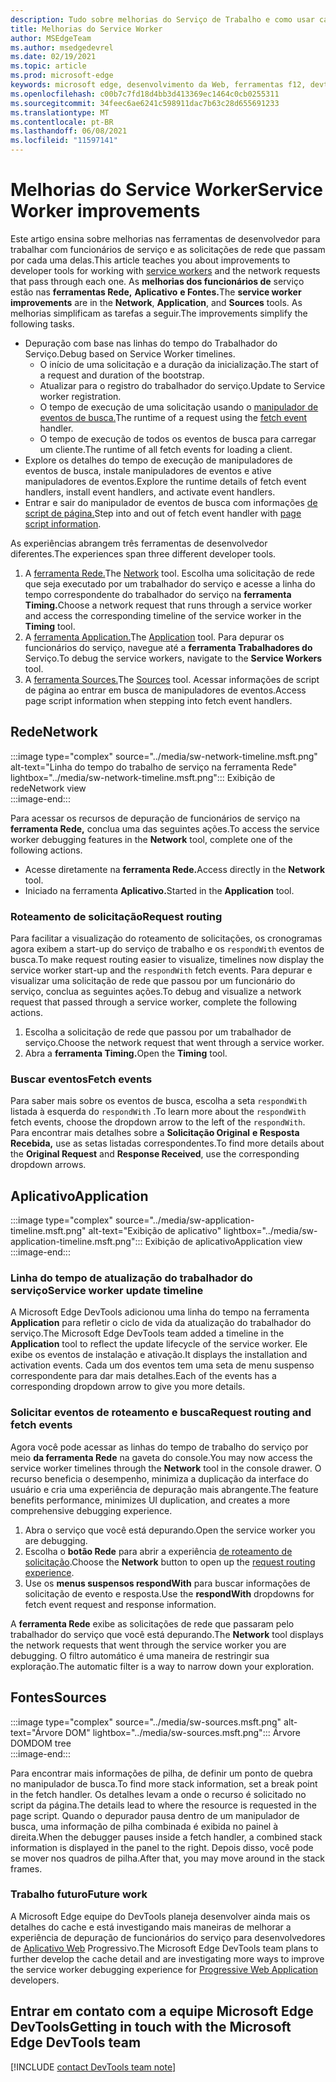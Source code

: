 ```yaml
---
description: Tudo sobre melhorias do Serviço de Trabalho e como usar cada um deles.
title: Melhorias do Service Worker
author: MSEdgeTeam
ms.author: msedgedevrel
ms.date: 02/19/2021
ms.topic: article
ms.prod: microsoft-edge
keywords: microsoft edge, desenvolvimento da Web, ferramentas f12, devtools, service worker, PWA
ms.openlocfilehash: c00b7c7fd18d4bb3d413369ec1464c0cb0255311
ms.sourcegitcommit: 34feec6ae6241c598911dac7b63c28d655691233
ms.translationtype: MT
ms.contentlocale: pt-BR
ms.lasthandoff: 06/08/2021
ms.locfileid: "11597141"
---
```

# <a name="service-worker-improvements"></a><span data-ttu-id="a1cc5-104">Melhorias do Service Worker</span><span class="sxs-lookup"><span data-stu-id="a1cc5-104">Service Worker improvements</span></span>  

<span data-ttu-id="a1cc5-105">Este artigo ensina sobre melhorias nas [][MdnServiceWorkerApi] ferramentas de desenvolvedor para trabalhar com funcionários de serviço e as solicitações de rede que passam por cada uma delas.</span><span class="sxs-lookup"><span data-stu-id="a1cc5-105">This article teaches you about improvements to developer tools for working with [service workers][MdnServiceWorkerApi] and the network requests that pass through each one.</span></span>  <span data-ttu-id="a1cc5-106">As **melhorias dos funcionários de** serviço estão nas **ferramentas Rede,** **Aplicativo** **e Fontes.**</span><span class="sxs-lookup"><span data-stu-id="a1cc5-106">The **service worker improvements** are in the **Network**, **Application**, and **Sources** tools.</span></span>  <span data-ttu-id="a1cc5-107">As melhorias simplificam as tarefas a seguir.</span><span class="sxs-lookup"><span data-stu-id="a1cc5-107">The improvements simplify the following tasks.</span></span>  

*   <span data-ttu-id="a1cc5-108">Depuração com base nas linhas do tempo do Trabalhador do Serviço.</span><span class="sxs-lookup"><span data-stu-id="a1cc5-108">Debug based on Service Worker timelines.</span></span>  
    *   <span data-ttu-id="a1cc5-109">O início de uma solicitação e a duração da inicialização.</span><span class="sxs-lookup"><span data-stu-id="a1cc5-109">The start of a request and duration of the bootstrap.</span></span>  
    *   <span data-ttu-id="a1cc5-110">Atualizar para o registro do trabalhador do serviço.</span><span class="sxs-lookup"><span data-stu-id="a1cc5-110">Update to Service worker registration.</span></span>  
    *   <span data-ttu-id="a1cc5-111">O tempo de execução de uma solicitação usando o [manipulador de eventos de busca.][MdnFetchEvent]</span><span class="sxs-lookup"><span data-stu-id="a1cc5-111">The runtime of a request using the [fetch event][MdnFetchEvent] handler.</span></span>  
    *   <span data-ttu-id="a1cc5-112">O tempo de execução de todos os eventos de busca para carregar um cliente.</span><span class="sxs-lookup"><span data-stu-id="a1cc5-112">The runtime of all fetch events for loading a client.</span></span>  
*   <span data-ttu-id="a1cc5-113">Explore os detalhes do tempo de execução de manipuladores de eventos de busca, instale manipuladores de eventos e ative manipuladores de eventos.</span><span class="sxs-lookup"><span data-stu-id="a1cc5-113">Explore the runtime details of fetch event handlers, install event handlers, and activate event handlers.</span></span>  
*   <span data-ttu-id="a1cc5-114">Entrar e sair do manipulador de eventos de busca com informações [de script de página.](#sources)</span><span class="sxs-lookup"><span data-stu-id="a1cc5-114">Step into and out of fetch event handler with [page script information](#sources).</span></span>  
    
<span data-ttu-id="a1cc5-115">As experiências abrangem três ferramentas de desenvolvedor diferentes.</span><span class="sxs-lookup"><span data-stu-id="a1cc5-115">The experiences span three different developer tools.</span></span>  

1.  <span data-ttu-id="a1cc5-116">A [ferramenta Rede.](#network)</span><span class="sxs-lookup"><span data-stu-id="a1cc5-116">The [Network](#network) tool.</span></span>  <span data-ttu-id="a1cc5-117">Escolha uma solicitação de rede que seja executado por um trabalhador do serviço e acesse a linha do tempo correspondente do trabalhador do serviço na **ferramenta Timing.**</span><span class="sxs-lookup"><span data-stu-id="a1cc5-117">Choose a network request that runs through a service worker and access the corresponding timeline of the service worker in the **Timing** tool.</span></span>  
1.  <span data-ttu-id="a1cc5-118">A [ferramenta Application.](#application)</span><span class="sxs-lookup"><span data-stu-id="a1cc5-118">The [Application](#application) tool.</span></span>  <span data-ttu-id="a1cc5-119">Para depurar os funcionários do serviço, navegue até a **ferramenta Trabalhadores do** Serviço.</span><span class="sxs-lookup"><span data-stu-id="a1cc5-119">To debug the service workers, navigate to the **Service Workers** tool.</span></span>  
1.  <span data-ttu-id="a1cc5-120">A [ferramenta Sources.](#sources)</span><span class="sxs-lookup"><span data-stu-id="a1cc5-120">The [Sources](#sources) tool.</span></span>  <span data-ttu-id="a1cc5-121">Acessar informações de script de página ao entrar em busca de manipuladores de eventos.</span><span class="sxs-lookup"><span data-stu-id="a1cc5-121">Access page script information when stepping into fetch event handlers.</span></span>  
    
## <a name="network"></a><span data-ttu-id="a1cc5-122">Rede</span><span class="sxs-lookup"><span data-stu-id="a1cc5-122">Network</span></span>  

:::image type="complex" source="../media/sw-network-timeline.msft.png" alt-text="Linha do tempo do trabalho de serviço na ferramenta Rede" lightbox="../media/sw-network-timeline.msft.png":::
   <span data-ttu-id="a1cc5-124">Exibição de rede</span><span class="sxs-lookup"><span data-stu-id="a1cc5-124">Network view</span></span>  
:::image-end:::  

<span data-ttu-id="a1cc5-125">Para acessar os recursos de depuração de funcionários de serviço na **ferramenta Rede,** conclua uma das seguintes ações.</span><span class="sxs-lookup"><span data-stu-id="a1cc5-125">To access the service worker debugging features in the **Network** tool, complete one of the following actions.</span></span>  

*   <span data-ttu-id="a1cc5-126">Acesse diretamente na **ferramenta Rede.**</span><span class="sxs-lookup"><span data-stu-id="a1cc5-126">Access directly in the **Network** tool.</span></span>  
*   <span data-ttu-id="a1cc5-127">Iniciado na ferramenta **Aplicativo.**</span><span class="sxs-lookup"><span data-stu-id="a1cc5-127">Started in the **Application** tool.</span></span>  
    
### <a name="request-routing"></a><span data-ttu-id="a1cc5-128">Roteamento de solicitação</span><span class="sxs-lookup"><span data-stu-id="a1cc5-128">Request routing</span></span>  

<span data-ttu-id="a1cc5-129">Para facilitar a visualização do roteamento de solicitações, os cronogramas agora exibem a start-up do serviço de trabalho e os `respondWith` eventos de busca.</span><span class="sxs-lookup"><span data-stu-id="a1cc5-129">To make request routing easier to visualize, timelines now display the service worker start-up and the `respondWith` fetch events.</span></span>  <span data-ttu-id="a1cc5-130">Para depurar e visualizar uma solicitação de rede que passou por um funcionário do serviço, conclua as seguintes ações.</span><span class="sxs-lookup"><span data-stu-id="a1cc5-130">To debug and visualize a network request that passed through a service worker, complete the following actions.</span></span>  

1.  <span data-ttu-id="a1cc5-131">Escolha a solicitação de rede que passou por um trabalhador de serviço.</span><span class="sxs-lookup"><span data-stu-id="a1cc5-131">Choose the network request that went through a service worker.</span></span>  
1.  <span data-ttu-id="a1cc5-132">Abra a **ferramenta Timing.**</span><span class="sxs-lookup"><span data-stu-id="a1cc5-132">Open the **Timing** tool.</span></span>  
    
### <a name="fetch-events"></a><span data-ttu-id="a1cc5-133">Buscar eventos</span><span class="sxs-lookup"><span data-stu-id="a1cc5-133">Fetch events</span></span>  

<span data-ttu-id="a1cc5-134">Para saber mais sobre os eventos de busca, escolha a seta `respondWith` listada à esquerda do `respondWith` .</span><span class="sxs-lookup"><span data-stu-id="a1cc5-134">To learn more about the `respondWith` fetch events, choose the dropdown arrow to the left of the `respondWith`.</span></span>  <span data-ttu-id="a1cc5-135">Para encontrar mais detalhes sobre a **Solicitação Original** **e Resposta Recebida,** use as setas listadas correspondentes.</span><span class="sxs-lookup"><span data-stu-id="a1cc5-135">To find more details about the **Original Request** and **Response Received**, use the corresponding dropdown arrows.</span></span>  

## <a name="application"></a><span data-ttu-id="a1cc5-136">Aplicativo</span><span class="sxs-lookup"><span data-stu-id="a1cc5-136">Application</span></span>  

:::image type="complex" source="../media/sw-application-timeline.msft.png" alt-text="Exibição de aplicativo" lightbox="../media/sw-application-timeline.msft.png":::
   <span data-ttu-id="a1cc5-138">Exibição de aplicativo</span><span class="sxs-lookup"><span data-stu-id="a1cc5-138">Application view</span></span>  
:::image-end:::  

### <a name="service-worker-update-timeline"></a><span data-ttu-id="a1cc5-139">Linha do tempo de atualização do trabalhador do serviço</span><span class="sxs-lookup"><span data-stu-id="a1cc5-139">Service worker update timeline</span></span>  

<span data-ttu-id="a1cc5-140">A Microsoft Edge DevTools adicionou uma linha do tempo na ferramenta **Application** para refletir o ciclo de vida da atualização do trabalhador do serviço.</span><span class="sxs-lookup"><span data-stu-id="a1cc5-140">The Microsoft Edge DevTools team added a timeline in the **Application** tool to reflect the update lifecycle of the service worker.</span></span>  <span data-ttu-id="a1cc5-141">Ele exibe os eventos de instalação e ativação.</span><span class="sxs-lookup"><span data-stu-id="a1cc5-141">It displays the installation and activation events.</span></span>  <span data-ttu-id="a1cc5-142">Cada um dos eventos tem uma seta de menu suspenso correspondente para dar mais detalhes.</span><span class="sxs-lookup"><span data-stu-id="a1cc5-142">Each of the events has a corresponding dropdown arrow to give you more details.</span></span>  

### <a name="request-routing-and-fetch-events"></a><span data-ttu-id="a1cc5-143">Solicitar eventos de roteamento e busca</span><span class="sxs-lookup"><span data-stu-id="a1cc5-143">Request routing and fetch events</span></span>  

<span data-ttu-id="a1cc5-144">Agora você pode acessar as linhas do tempo de trabalho do serviço por meio **da ferramenta Rede** na gaveta do console.</span><span class="sxs-lookup"><span data-stu-id="a1cc5-144">You may now access the service worker timelines through the **Network** tool in the console drawer.</span></span>  <span data-ttu-id="a1cc5-145">O recurso beneficia o desempenho, minimiza a duplicação da interface do usuário e cria uma experiência de depuração mais abrangente.</span><span class="sxs-lookup"><span data-stu-id="a1cc5-145">The feature benefits performance, minimizes UI duplication, and creates a more comprehensive debugging experience.</span></span>  

1.  <span data-ttu-id="a1cc5-146">Abra o serviço que você está depurando.</span><span class="sxs-lookup"><span data-stu-id="a1cc5-146">Open the service worker you are debugging.</span></span>  
1.  <span data-ttu-id="a1cc5-147">Escolha o **botão Rede** para abrir a experiência [de roteamento de solicitação](#network).</span><span class="sxs-lookup"><span data-stu-id="a1cc5-147">Choose the **Network** button to open up the [request routing experience](#network).</span></span>  
1.  <span data-ttu-id="a1cc5-148">Use os **menus suspensos respondWith** para buscar informações de solicitação de evento e resposta.</span><span class="sxs-lookup"><span data-stu-id="a1cc5-148">Use the **respondWith** dropdowns for fetch event request and response information.</span></span>  

<span data-ttu-id="a1cc5-149">A **ferramenta Rede** exibe as solicitações de rede que passaram pelo trabalhador do serviço que você está depurando.</span><span class="sxs-lookup"><span data-stu-id="a1cc5-149">The **Network** tool displays the network requests that went through the service worker you are debugging.</span></span>  <span data-ttu-id="a1cc5-150">O filtro automático é uma maneira de restringir sua exploração.</span><span class="sxs-lookup"><span data-stu-id="a1cc5-150">The automatic filter is a way to narrow down your exploration.</span></span>

## <a name="sources"></a><span data-ttu-id="a1cc5-151">Fontes</span><span class="sxs-lookup"><span data-stu-id="a1cc5-151">Sources</span></span>  

:::image type="complex" source="../media/sw-sources.msft.png" alt-text="Árvore DOM" lightbox="../media/sw-sources.msft.png":::
   <span data-ttu-id="a1cc5-153">Árvore DOM</span><span class="sxs-lookup"><span data-stu-id="a1cc5-153">DOM tree</span></span>  
:::image-end:::  

<span data-ttu-id="a1cc5-154">Para encontrar mais informações de pilha, de definir um ponto de quebra no manipulador de busca.</span><span class="sxs-lookup"><span data-stu-id="a1cc5-154">To find more stack information, set a break point in the fetch handler.</span></span>  <span data-ttu-id="a1cc5-155">Os detalhes levam a onde o recurso é solicitado no script da página.</span><span class="sxs-lookup"><span data-stu-id="a1cc5-155">The details lead to where the resource is requested in the page script.</span></span>  <span data-ttu-id="a1cc5-156">Quando o depurador pausa dentro de um manipulador de busca, uma informação de pilha combinada é exibida no painel à direita.</span><span class="sxs-lookup"><span data-stu-id="a1cc5-156">When the debugger pauses inside a fetch handler, a combined stack information is displayed in the panel to the right.</span></span>  <span data-ttu-id="a1cc5-157">Depois disso, você pode se mover nos quadros de pilha.</span><span class="sxs-lookup"><span data-stu-id="a1cc5-157">After that, you may move around in the stack frames.</span></span>  

### <a name="future-work"></a><span data-ttu-id="a1cc5-158">Trabalho futuro</span><span class="sxs-lookup"><span data-stu-id="a1cc5-158">Future work</span></span>  

<span data-ttu-id="a1cc5-159">A Microsoft Edge equipe do DevTools planeja desenvolver ainda mais os detalhes do cache e está investigando mais maneiras de melhorar a experiência de depuração de funcionários do serviço para desenvolvedores de [Aplicativo Web][MdnProgressiveWebApps] Progressivo.</span><span class="sxs-lookup"><span data-stu-id="a1cc5-159">The Microsoft Edge DevTools team plans to further develop the cache detail and are investigating more ways to improve the service worker debugging experience for [Progressive Web Application][MdnProgressiveWebApps] developers.</span></span>  

## <a name="getting-in-touch-with-the-microsoft-edge-devtools-team"></a><span data-ttu-id="a1cc5-160">Entrar em contato com a equipe Microsoft Edge DevTools</span><span class="sxs-lookup"><span data-stu-id="a1cc5-160">Getting in touch with the Microsoft Edge DevTools team</span></span>  

[!INCLUDE [contact DevTools team note](../includes/contact-devtools-team-note.md)]  

<!-- links -->  

[MdnFetchEvent]: https://developer.mozilla.org/docs/Web/API/FetchEvent "FetchEvent | MDN"  
[MdnProgressiveWebApps]: https://developer.mozilla.org/docs/Web/Progressive_web_apps "Aplicativos Web progressivos (PWAs) | MDN"  
[MdnServiceWorkerApi]: https://developer.mozilla.org/docs/Web/API/Service_Worker_API "Api de Trabalho de Serviço | MDN"  
